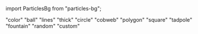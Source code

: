 import ParticlesBg from "particles-bg";
<ParticlesBg type="color" bg={true} num="1" />


"color"
"ball"
"lines"
"thick"
"circle"
"cobweb"
"polygon"
"square"
"tadpole"
"fountain"
"random"
"custom"